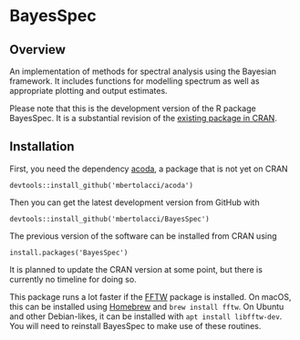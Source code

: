 # BayesSpec

## Overview

An implementation of methods for spectral analysis using the Bayesian framework. It includes functions for modelling spectrum as well as appropriate plotting and output estimates.

Please note that this is the development version of the R package BayesSpec. It is a substantial revision of the [existing package in CRAN](https://cran.r-project.org/package=BayesSpec).

## Installation

First, you need the dependency [acoda](https://github.com/mbertolacci/acoda/), a package that is not yet on CRAN

    devtools::install_github('mbertolacci/acoda')

Then you can get the latest development version from GitHub with

    devtools::install_github('mbertolacci/BayesSpec')

The previous version of the software can be installed from CRAN using

    install.packages('BayesSpec')

It is planned to update the CRAN version at some point, but there is currently no timeline for doing so.

This package runs a lot faster if the [FFTW](https://www.fftw.org/) package is installed. On macOS, this can be installed using [Homebrew](https://brew.sh/) and `brew install fftw`. On Ubuntu and other Debian-likes, it can be installed with `apt install libfftw-dev`. You will need to reinstall BayesSpec to make use of these routines.
